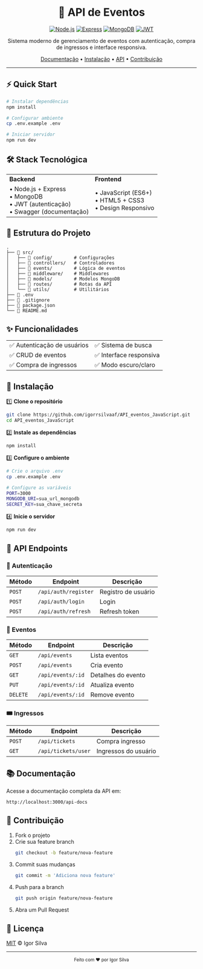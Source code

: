 <div align="center">

# 🎫 API de Eventos

[![Node.js](https://img.shields.io/badge/Node.js-43853D?style=for-the-badge&logo=node.js&logoColor=white)](https://nodejs.org/)
[![Express](https://img.shields.io/badge/Express-000000?style=for-the-badge&logo=express&logoColor=white)](https://expressjs.com/)
[![MongoDB](https://img.shields.io/badge/MongoDB-4EA94B?style=for-the-badge&logo=mongodb&logoColor=white)](https://www.mongodb.com/)
[![JWT](https://img.shields.io/badge/JWT-000000?style=for-the-badge&logo=json-web-tokens&logoColor=white)](https://jwt.io/)

Sistema moderno de gerenciamento de eventos com autenticação, 
compra de ingressos e interface responsiva.

[Documentação](#documentação) •
[Instalação](#instalação) •
[API](#api-endpoints) •
[Contribuição](#contribuição)

</div>

---

## ⚡ Quick Start

```bash
# Instalar dependências
npm install

# Configurar ambiente
cp .env.example .env

# Iniciar servidor
npm run dev
```

## 🛠️ Stack Tecnológica

<table>
  <tr>
    <td><strong>Backend</strong></td>
    <td><strong>Frontend</strong></td>
  </tr>
  <tr>
    <td>
      • Node.js + Express<br/>
      • MongoDB<br/>
      • JWT (autenticação)<br/>
      • Swagger (documentação)
    </td>
    <td>
      • JavaScript (ES6+)<br/>
      • HTML5 + CSS3<br/>
      • Design Responsivo
    </td>
  </tr>
</table>

## 📁 Estrutura do Projeto

```plaintext
.
├── 📂 src/
│   ├── 📂 config/        # Configurações
│   ├── 📂 controllers/   # Controladores
│   ├── 📂 events/        # Lógica de eventos
│   ├── 📂 middleware/    # Middlewares
│   ├── 📂 models/        # Modelos MongoDB
│   ├── 📂 routes/        # Rotas da API
│   └── 📂 utils/         # Utilitários
├── 📄 .env
├── 📄 .gitignore
├── 📄 package.json
└── 📄 README.md
```

## ✨ Funcionalidades

<table>
  <tr>
    <td>✅ Autenticação de usuários</td>
    <td>✅ Sistema de busca</td>
  </tr>
  <tr>
    <td>✅ CRUD de eventos</td>
    <td>✅ Interface responsiva</td>
  </tr>
  <tr>
    <td>✅ Compra de ingressos</td>
    <td>✅ Modo escuro/claro</td>
  </tr>
</table>

## 🚀 Instalação

1️⃣ **Clone o repositório**
```bash
git clone https://github.com/igorrsilvaaf/API_eventos_JavaScript.git
cd API_eventos_JavaScript
```

2️⃣ **Instale as dependências**
```bash
npm install
```

3️⃣ **Configure o ambiente**
```bash
# Crie o arquivo .env
cp .env.example .env

# Configure as variáveis
PORT=3000
MONGODB_URI=sua_url_mongodb
SECRET_KEY=sua_chave_secreta
```

4️⃣ **Inicie o servidor**
```bash
npm run dev
```

## 🔌 API Endpoints

### 🔐 Autenticação

| Método | Endpoint | Descrição |
|--------|----------|-----------|
| `POST` | `/api/auth/register` | Registro de usuário |
| `POST` | `/api/auth/login` | Login |
| `POST` | `/api/auth/refresh` | Refresh token |

### 🎫 Eventos

| Método | Endpoint | Descrição |
|--------|----------|-----------|
| `GET` | `/api/events` | Lista eventos |
| `POST` | `/api/events` | Cria evento |
| `GET` | `/api/events/:id` | Detalhes do evento |
| `PUT` | `/api/events/:id` | Atualiza evento |
| `DELETE` | `/api/events/:id` | Remove evento |

### 🎟️ Ingressos

| Método | Endpoint | Descrição |
|--------|----------|-----------|
| `POST` | `/api/tickets` | Compra ingresso |
| `GET` | `/api/tickets/user` | Ingressos do usuário |

## 📚 Documentação

Acesse a documentação completa da API em:

```
http://localhost:3000/api-docs
```

## 🤝 Contribuição

1. Fork o projeto
2. Crie sua feature branch
   ```bash
   git checkout -b feature/nova-feature
   ```
3. Commit suas mudanças
   ```bash
   git commit -m 'Adiciona nova feature'
   ```
4. Push para a branch
   ```bash
   git push origin feature/nova-feature
   ```
5. Abra um Pull Request

## 📝 Licença

[MIT](LICENSE) © Igor Silva

---

<div align="center">
  <sub>Feito com ❤️ por Igor Silva</sub>
</div>